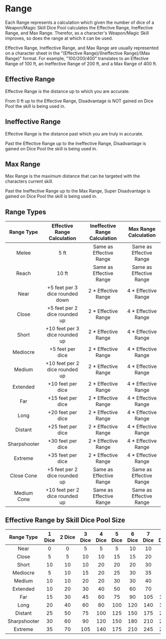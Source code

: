 # Range

Each Range represents a calculation which given the number of dice of a Weapon/Magic Skill Dice Pool calculates the Effective Range, Ineffective Range, and Max Range. Therefor, as a character's Weapon/Magic Skill improves, so does the range at which it can be used.

Effective Range, Ineffective Range, and Max Range are usually represented on a character sheet in the "(Effective Range)/(Ineffective Range)/(Max Range)" format. For example, "100/200/400" translates to an Effective Range of 100 ft, an Ineffective Range of 200 ft, and a Max Range of 400 ft.

## Effective Range

Effective Range is the distance up to which you are accurate.

From 0 ft up to the Effective Range, Disadvantage is NOT gained on Dice Pool the skill is being used in.

## Ineffective Range

Effective Range is the distance past which you are truly in accurate.

Past the Effective Range up to the Ineffective Range, Disadvantage is gained on Dice Pool the skill is being used in.

## Max Range

Max Range is the maximum distance that can be targeted with the characters current skill.

Past the Ineffective Range up to the Max Range, Super Disadvantage is gained on Dice Pool the skill is being used in.

## Range Types

|  Range Type  |   Effective Range Calculation   | Ineffective Range Calculation |  Max Range Calculation  |
| :----------: | :-----------------------------: | :---------------------------: | :---------------------: |
|    Melee     |              5 ft               |    Same as Effective Range    | Same as Effective Range |
|    Reach     |              10 ft              |    Same as Effective Range    | Same as Effective Range |
|     Near     | +5 feet per 3 dice rounded down |      2 * Effective Range      |   4 * Effective Range   |
|    Close     |  +5 feet per 2 dice rounded up  |      2 * Effective Range      |   4 * Effective Range   |
|    Short     | +10 feet per 3 dice rounded up  |      2 * Effective Range      |   4 * Effective Range   |
|   Mediocre   |        +5 feet per dice         |      2 * Effective Range      |   4 * Effective Range   |
|    Medium    | +10 feet per 2 dice rounded up  |      2 * Effective Range      |   4 * Effective Range   |
|   Extended   |        +10 feet per dice        |      2 * Effective Range      |   4 * Effective Range   |
|     Far      |        +15 feet per dice        |      2 * Effective Range      |   4 * Effective Range   |
|     Long     |        +20 feet per dice        |      2 * Effective Range      |   4 * Effective Range   |
|   Distant    |        +25 feet per dice        |      2 * Effective Range      |   4 * Effective Range   |
| Sharpshooter |        +30 feet per dice        |      2 * Effective Range      |   4 * Effective Range   |
|   Extreme    |        +35 feet per dice        |      2 * Effective Range      |   4 * Effective Range   |
|  Close Cone  |  +5 feet per 2 dice rounded up  |    Same as Effective Range    | Same as Effective Range |
| Medium Cone  | +10 feet per 2 dice rounded up  |    Same as Effective Range    | Same as Effective Range |

## Effective Range by Skill Dice Pool Size

|  Range Type  | 1 Dice | 2 Dice | 3 Dice | 4 Dice | 5 Dice | 6 Dice | 7 Dice | 8 Dice | 9 Dice | 10 Dice | 11 Dice | 12 Dice |
| :----------: | :----: | :----: | :----: | :----: | :----: | :----: | :----: | :----: | :----: | :-----: | :-----: | :-----: |
|     Near     |   0    |   0    |   5    |   5    |   5    |   10   |   10   |   10   |   15   |   15    |   15    |   15    |
|    Close     |   5    |   5    |   10   |   10   |   15   |   15   |   20   |   20   |   25   |   25    |   30    |   30    |
|    Short     |   10   |   10   |   10   |   20   |   20   |   20   |   30   |   30   |   30   |   40    |   40    |   40    |
|   Mediocre   |   5    |   10   |   15   |   20   |   25   |   30   |   35   |   40   |   45   |   50    |   55    |   60    |
|    Medium    |   10   |   10   |   20   |   20   |   30   |   30   |   40   |   40   |   50   |   50    |   60    |   60    |
|   Extended   |   10   |   20   |   30   |   40   |   50   |   60   |   70   |   80   |   90   |   100   |   110   |   120   |
|     Far      |   15   |   30   |   45   |   60   |   75   |   90   |  105   |  120   |  135   |   150   |   165   |   180   |
|     Long     |   20   |   40   |   60   |   80   |  100   |  120   |  140   |  160   |  180   |   200   |   220   |   240   |
|   Distant    |   25   |   50   |   75   |  100   |  125   |  150   |  175   |  200   |  225   |   250   |   275   |   300   |
| Sharpshooter |   30   |   60   |   90   |  120   |  150   |  180   |  210   |  240   |  270   |   300   |   330   |   360   |
|   Extreme    |   35   |   70   |  105   |  140   |  175   |  210   |  245   |  280   |  315   |   350   |   385   |   420   |
